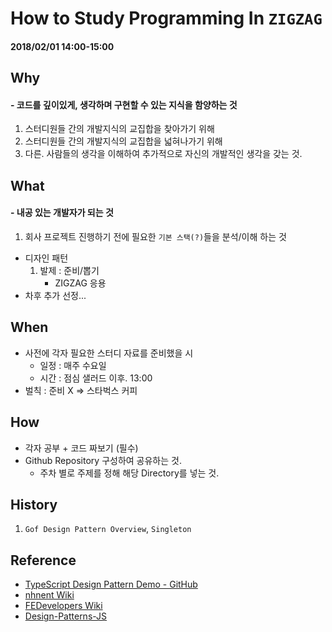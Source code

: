 # How to Study Programming In `ZIGZAG`

#### 2018/02/01 14:00-15:00

## Why
#### - 코드를 깊이있게, 생각하며 구현할 수 있는 지식을 함양하는 것
1. 스터디원들 간의 개발지식의 교집합을 찾아가기 위해
2. 스터디원들 간의 개발지식의 교집합을 넓혀나가기 위해
3. 다른. 사람들의 생각을 이해하여 추가적으로 자신의 개발적인 생각을 갖는 것.

## What
#### - 내공 있는 개발자가 되는 것
1. 회사 프로젝트 진행하기 전에 필요한 `기본 스택(?)`들을 분석/이해 하는 것

- 디자인 패턴
	1. 발제 : 준비/뽑기
		- ZIGZAG 응용
- 차후 추가 선정...

## When
- 사전에 각자 필요한 스터디 자료를 준비했을 시
	- 일정 : 매주 수요일
	- 시간 : 점심 샐러드 이후. 13:00
- 벌칙 : 준비 X => 스타벅스 커피

## How
- 각자 공부 + 코드 짜보기 (필수)
- Github Repository 구성하여 공유하는 것.
	- 주차 별로 주제를 정해 해당 Directory를 넣는 것.


## History
1. `Gof Design Pattern Overview`, `Singleton`


## Reference
- [TypeScript Design Pattern Demo - GitHub](https://github.com/torokmark/design_patterns_in_typescript)
- [nhnent Wiki](https://github.com/nhnent/fe.javascript/wiki)
- [FEDevelopers Wiki](https://github.com/FEDevelopers/tech.description/wiki)
- [Design-Patterns-JS](https://github.com/fbeline/Design-Patterns-JS)
